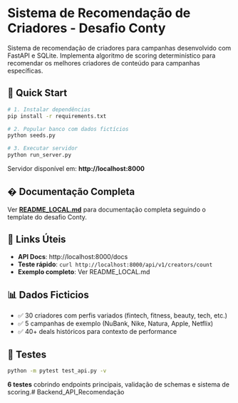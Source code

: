 # Sistema de Recomendação de Criadores - Desafio Conty

Sistema de recomendação de criadores para campanhas desenvolvido com FastAPI e SQLite. Implementa algoritmo de scoring determinístico para recomendar os melhores criadores de conteúdo para campanhas específicas.

## 🚀 Quick Start

```bash
# 1. Instalar dependências
pip install -r requirements.txt

# 2. Popular banco com dados fictícios  
python seeds.py

# 3. Executar servidor
python run_server.py
```

Servidor disponível em: **http://localhost:8000**

## � Documentação Completa

Ver **[README_LOCAL.md](./README_LOCAL.md)** para documentação completa seguindo o template do desafio Conty.

## 🔗 Links Úteis

- **API Docs**: http://localhost:8000/docs
- **Teste rápido**: `curl http://localhost:8000/api/v1/creators/count`
- **Exemplo completo**: Ver README_LOCAL.md

## 📊 Dados Ficticios

- ✅ 30 criadores com perfis variados (fintech, fitness, beauty, tech, etc.)
- ✅ 5 campanhas de exemplo (NuBank, Nike, Natura, Apple, Netflix)  
- ✅ 40+ deals históricos para contexto de performance

## 🧪 Testes

```bash
python -m pytest test_api.py -v
```

**6 testes** cobrindo endpoints principais, validação de schemas e sistema de scoring.# Backend_API_Recomendação
